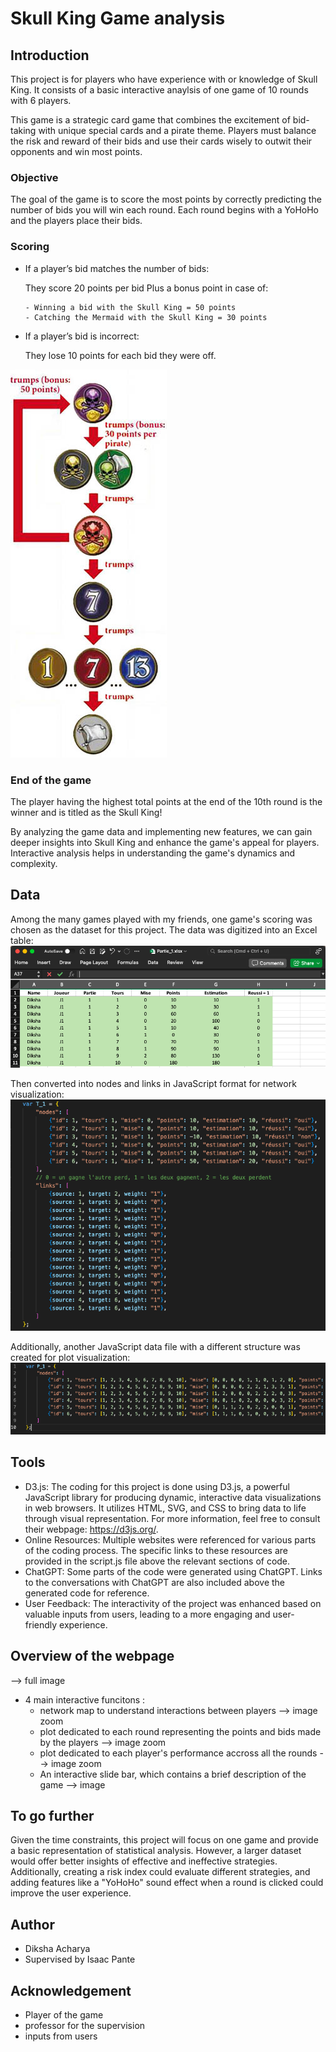 # Skull King Game analysis

## Introduction

This project is for players who have experience with or knowledge of Skull King. It consists of a basic interactive anaylsis of one game of 10 rounds with 6 players. 

This game is a strategic card game that combines the excitement of bid-taking with unique special cards and a pirate theme. Players must balance the risk and reward of their bids and use their cards wisely to outwit their opponents and win most points.

### Objective 
The goal of the game is to score the most points by correctly predicting the number of bids you will win each round.
Each round begins with a YoHoHo and the players place their bids.

### Scoring 
- If a player’s bid matches the number of bids:

  They score 20 points per bid
  Plus a bonus point in case of:
  
      - Winning a bid with the Skull King = 50 points
      - Catching the Mermaid with the Skull King = 30 points 

- If a player’s bid is incorrect:

  They lose 10 points for each bid they were off.


![game_rules](Images/Readme_images/game_rules.jpg)

### End of the game
The player having the highest total points at the end of the 10th round is the winner and is titled as the Skull King!

By analyzing the game data and implementing new features, we can gain deeper insights into Skull King and enhance the game's appeal for players. 
Interactive analysis helps in understanding the game's dynamics and complexity. 

## Data
Among the many games played with my friends, one game's scoring was chosen as the dataset for this project. 
The data was digitized into an Excel table:
![Excel_data](Images/Readme_images/Excel_data.png)

Then converted into nodes and links in JavaScript format for network visualization:
![JS_data_network](Images/Readme_images/JS_data_network.png)

Additionally, another JavaScript data file with a different structure was created for plot visualization:
![JS_data_all](Images/Readme_images/JS_data_all.png)

## Tools
- D3.js: The coding for this project is done using D3.js, a powerful JavaScript library for producing dynamic, interactive data visualizations in web browsers. It utilizes HTML, SVG, and CSS to bring data to life through visual representation. For more information, feel free to consult their webpage: https://d3js.org/.
- Online Resources: Multiple websites were referenced for various parts of the coding process. The specific links to these resources are provided in the script.js file above the relevant sections of code.
- ChatGPT: Some parts of the code were generated using ChatGPT. Links to the conversations with ChatGPT are also included above the generated code for reference.
- User Feedback: The interactivity of the project was enhanced based on valuable inputs from users, leading to a more engaging and user-friendly experience.

## Overview of the webpage
--> full image 
- 4 main interactive funcitons :
    - network map to understand interactions between players --> image zoom
    - plot dedicated to each round representing the points and bids made by the players --> image zoom
    - plot dedicated to each player's performance accross all the rounds --> image zoom
    - An interactive slide bar, which contains a brief description of the game --> image 
      
## To go further
Given the time constraints, this project will focus on one game and provide a basic representation of statistical analysis. However, a larger dataset would offer better insights of effective and ineffective strategies. Additionally, creating a risk index could evaluate different strategies, and adding features like a "YoHoHo" sound effect when a round is clicked could improve the user experience.

## Author
- Diksha Acharya
- Supervised by Isaac Pante
## Acknowledgement
- Player of the game
- professor for the supervision
- inputs from users
